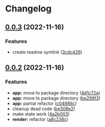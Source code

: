 # Changelog

## [0.0.3](https://github.com/infodusha/aldrin/compare/aldrin-v0.0.2...aldrin-v0.0.3) (2022-11-16)


### Features

* create readme symlink ([3cdc426](https://github.com/infodusha/aldrin/commit/3cdc426e5d224d3eb487197d8f29a9438e2097df))

## [0.0.2](https://github.com/infodusha/aldrin/compare/aldrin-v0.0.1...aldrin-v0.0.2) (2022-11-16)


### Features

* **app:** move to package directory ([4d1c72a](https://github.com/infodusha/aldrin/commit/4d1c72af1d55a47c4c180ea849e088eb4384e001))
* **app:** move to package directory ([be299f3](https://github.com/infodusha/aldrin/commit/be299f3bd0b4db27b01124e19adfaf642199c3ca))
* **app:** partial refactor ([c04886c](https://github.com/infodusha/aldrin/commit/c04886c6d129d3f6632444e0a6f7219c8589dde7))
* cleanup dead code ([be308e2](https://github.com/infodusha/aldrin/commit/be308e2aa4ea3d432939c235da8bb152099888b3))
* make state work ([4a2b003](https://github.com/infodusha/aldrin/commit/4a2b003fc9d0816ebbcab6f8a924cdac0c7f973d))
* **render:** refactor ([a8c238c](https://github.com/infodusha/aldrin/commit/a8c238cefbcfe3c9b2108cbca1ce4186ed466b78))
